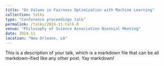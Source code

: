 ```yaml
---
title: "On Values in Fairness Optimization with Machine Learning"
collection: talks
type: "Conference proceedings talk"
permalink: /talks/2024-11-talk-8
venue: "Philosophy of Science Association Biennial Meeting"
date: 2024-11
location: "New Orleans, LA"
---
```


This is a description of your talk, which is a markdown file that can be all markdown-ified like any other post. Yay markdown!
